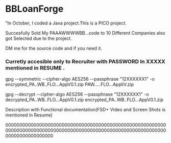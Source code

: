 # BBLoanForge
"In October, I coded a Java project.This is a PICO project.

Succesfully Sold My PAAAWWWWBB...code to 10 Different Companies also got Selected due to the project.

DM me for the source code and if you need it.

<H3>Curretly accesible only to Recruiter with PASSWORD In XXXXX mentioned in RESUME .</H3>

gpg --symmetric --cipher-algo AES256 --passphrase "12XXXXXX1" -o encrypted_PA..WB..FLO...AppV0.1.zip PAW.....FLO...AppliV.zip


gpg --decrypt --cipher-algo AES256 --passphrase "12XXXXXX1" -o decrypted_PA..WB..FLO...AppV0.1.zip encrypted_PA..WB..FLO...AppV0.1.zip

Description with Functional documentation(FSD+ Video and Screen Shots is mentioned in Resume) 


00000000000000000000000000000000000000000000000000000000000000000000000000000000000000000000000000000000000000000000000000000000000

